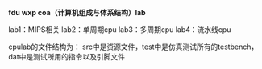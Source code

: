 **fdu wxp coa（计算机组成与体系结构）lab**

lab1：MIPS相关
lab2：单周期cpu
lab3：多周期cpu
lab4：流水线cpu

cpulab的文件结构为：
src中是资源文件，test中是仿真测试所有的testbench，dat中是测试所用的指令以及引脚文件
